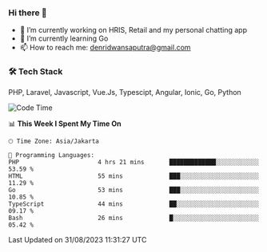 ### Hi there 👋

- 🔭 I’m currently working on HRIS, Retail and my personal chatting app
- 🌱 I’m currently learning Go
- 📫 How to reach me: denridwansaputra@gmail.com


### 🛠 Tech Stack
PHP, Laravel, Javascript, Vue.Js, Typescipt, Angular, Ionic, Go, Python


<!--START_SECTION:waka-->
![Code Time](http://img.shields.io/badge/Code%20Time-3%2C641%20hrs%2037%20mins-blue)

📊 **This Week I Spent My Time On** 

```text
🕑︎ Time Zone: Asia/Jakarta

💬 Programming Languages: 
PHP                      4 hrs 21 mins       █████████████░░░░░░░░░░░░   53.59 % 
HTML                     55 mins             ███░░░░░░░░░░░░░░░░░░░░░░   11.29 % 
Go                       53 mins             ███░░░░░░░░░░░░░░░░░░░░░░   10.85 % 
TypeScript               44 mins             ██░░░░░░░░░░░░░░░░░░░░░░░   09.17 % 
Bash                     26 mins             █░░░░░░░░░░░░░░░░░░░░░░░░   05.42 % 
```


 Last Updated on 31/08/2023 11:31:27 UTC
<!--END_SECTION:waka-->
